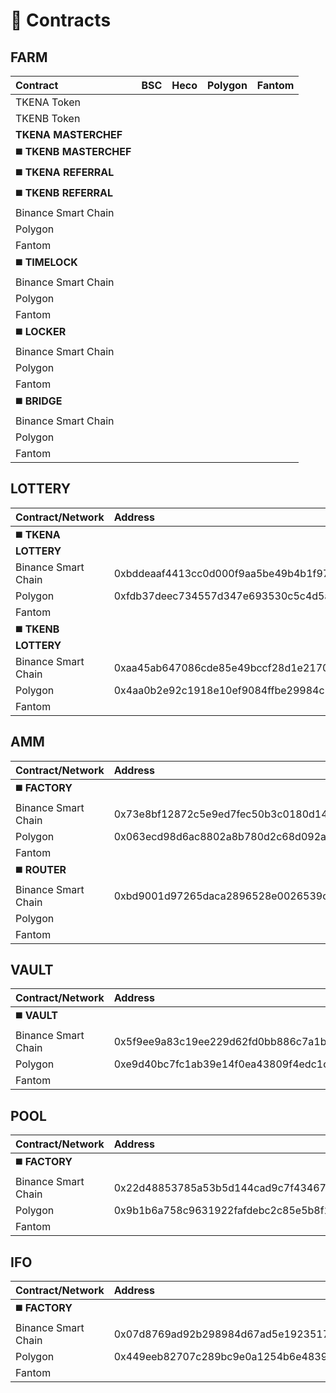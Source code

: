 # 📑 Contracts

## **FARM** 

| **Contract** | BSC | Heco | Polygon | Fantom |
| :--- | :--- | :--- | :--- | :--- |
| TKENA Token |  |  |  |  |
| TKENB Token |  |  |  |  |
| **TKENA MASTERCHEF** |  |  |  |  |
| ◼️ **TKENB MASTERCHEF** |  |  |  |  |
| ◼️ **TKENA REFERRAL** |  |  |  |  |
| ◼️ **TKENB REFERRAL** |  |  |  |  |
| Binance Smart Chain |  |  |  |  |
| Polygon |  |  |  |  |
| Fantom |  |  |  |  |
| ◼️ **TIMELOCK** |  |  |  |  |
| Binance Smart Chain |  |  |  |  |
| Polygon |  |  |  |  |
| Fantom |  |  |  |  |
| ◼️ **LOCKER** |  |  |  |  |
| Binance Smart Chain |  |  |  |  |
| Polygon |  |  |  |  |
| Fantom |  |  |  |  |
| ◼️ **BRIDGE** |  |  |  |  |
| Binance Smart Chain |  |  |  |  |
| Polygon |  |  |  |  |
| Fantom |  |  |  |  |

## LOTTERY

| Contract/Network | Address |
| :--- | :--- |
| ◼️ **TKENA LOTTERY** |  |
| Binance Smart Chain | 0xbddeaaf4413cc0d000f9aa5be49b4b1f97444df9 |
| Polygon | 0xfdb37deec734557d347e693530c5c4d5a572644e |
| Fantom |  |
| ◼️ **TKENB LOTTERY** |  |
| Binance Smart Chain | 0xaa45ab647086cde85e49bccf28d1e2170a37c4e1 |
| Polygon | 0x4aa0b2e92c1918e10ef9084ffbe29984c12d1652 |
| Fantom |  |

## AMM

| Contract/Network | Address |
| :--- | :--- |
| ◼️ **FACTORY** |  |
| Binance Smart Chain | 0x73e8bf12872c5e9ed7fec50b3c0180d1465bab5e |
| Polygon | 0x063ecd98d6ac8802a8b780d2c68d092a12b13314 |
| Fantom |  |
| ◼️ **ROUTER** |  |
| Binance Smart Chain | 0xbd9001d97265daca2896528e0026539c59abab8e |
| Polygon |  |
| Fantom |  |

## VAULT

| Contract/Network | Address |
| :--- | :--- |
| ◼️ **VAULT** |  |
| Binance Smart Chain | 0x5f9ee9a83c19ee229d62fd0bb886c7a1bc8ef726 |
| Polygon | 0xe9d40bc7fc1ab39e14f0ea43809f4edc1c2040c7 |
| Fantom |  |

## POOL

| Contract/Network | Address |
| :--- | :--- |
| ◼️ **FACTORY** |  |
| Binance Smart Chain | 0x22d48853785a53b5d144cad9c7f434675fd55f1d |
| Polygon | 0x9b1b6a758c9631922fafdebc2c85e5b8f28aae9f |
| Fantom |  |

## IFO

| Contract/Network | Address |
| :--- | :--- |
| ◼️ **FACTORY** |  |
| Binance Smart Chain | 0x07d8769ad92b298984d67ad5e19235174d3b7318 |
| Polygon | 0x449eeb82707c289bc9e0a1254b6e48392cbe0b22 |
| Fantom |  |

